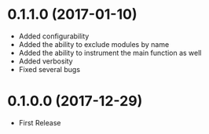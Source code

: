 # 0.1.1.0 (2017-01-10)
  * Added configurability
  * Added the ability to exclude modules by name
  * Added the ability to instrument the main function as well
  * Added verbosity
  * Fixed several bugs
# 0.1.0.0 (2017-12-29)
  * First Release
